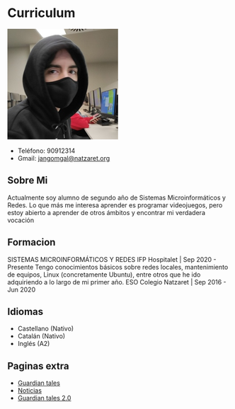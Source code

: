 # Curriculum
![imagen](jan.jpg)
- Teléfono: 90912314
- Gmail: jangomgal@natzaret.org


## Sobre Mi
Actualmente soy alumno de segundo año de Sistemas Microinformáticos y
Redes. Lo que más me interesa aprender es programar videojuegos, pero
estoy abierto a aprender de otros ámbitos y encontrar mi verdadera vocación

## Formacion
SISTEMAS MICROINFORMÁTICOS Y REDES
IFP Hospitalet | Sep 2020 - Presente
Tengo conocimientos básicos sobre redes locales, mantenimiento de
equipos, Linux (concretamente Ubuntu), entre otros que he ido
adquiriendo a lo largo de mi primer año.
ESO
Colegio Natzaret | Sep 2016 - Jun 2020

## Idiomas
- Castellano (Nativo)
- Catalán (Nativo)
- Inglés (A2)

## Paginas extra
- <a href="Actividad_5.2_JanGomez"> Guardian tales</a>
- <a href="Web_JanGómez"> Noticias</a>
- <a href="Actividad_5.3_JanGomez"> Guardian tales 2.0</a>
